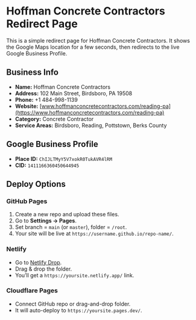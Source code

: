 # Hoffman Concrete Contractors Redirect Page

This is a simple redirect page for Hoffman Concrete Contractors.
It shows the Google Maps location for a few seconds, then redirects to the live Google Business Profile.

## Business Info
- **Name:** Hoffman Concrete Contractors
- **Address:** 102 Main Street, Birdsboro, PA 19508
- **Phone:** +1 484-998-1139
- **Website:** [www.hoffmanconcretecontractors.com/reading-pa](https://www.hoffmanconcretecontractors.com/reading-pa)
- **Category:** Concrete Contractor
- **Service Areas:** Birdsboro, Reading, Pottstown, Berks County

## Google Business Profile
- **Place ID:** `ChIJLTMyY5V7xokR0TukAVR4lRM`
- **CID:** `1411166360450644945`

## Deploy Options

### GitHub Pages
1. Create a new repo and upload these files.
2. Go to **Settings → Pages**.
3. Set branch = `main` (or `master`), folder = `/root`.
4. Your site will be live at `https://username.github.io/repo-name/`.

### Netlify
- Go to [Netlify Drop](https://app.netlify.com/drop).
- Drag & drop the folder.
- You’ll get a `https://yoursite.netlify.app/` link.

### Cloudflare Pages
- Connect GitHub repo or drag-and-drop folder.
- It will auto-deploy to `https://yoursite.pages.dev/`.

